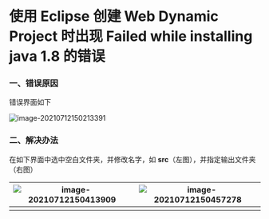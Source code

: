 # 使用 Eclipse 创建 Web Dynamic Project 时出现 Failed while installing java 1.8 的错误

### 一、错误原因

错误界面如下

![image-20210712150213391](https://nesanedo.github.io/pics_bed_static/img/picbed/blog/eclipse_failed_while_installing_java_when_create_web_dynamic_project/1.png)



### 二、解决办法

在如下界面中选中空白文件夹，并修改名字，如 **src**（左图），并指定输出文件夹（右图）

| ![image-20210712150413909](https://nesanedo.github.io/pics_bed_static/img/picbed/blog/eclipse_failed_while_installing_java_when_create_web_dynamic_project/2.png) | ![image-20210712150457278](https://nesanedo.github.io/pics_bed_static/img/picbed/blog/eclipse_failed_while_installing_java_when_create_web_dynamic_project/3.png) |
| ------------------------------------------------------------ | ------------------------------------------------------------ |
|                                                              |                                                              |

